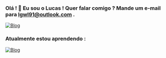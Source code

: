 ### Olá ! 👋 Eu sou o Lucas !  Quer falar comigo ? Mande um e-mail para lgwl91@outlook.com .

[![Blog](https://img.shields.io/badge/LinkedIn-0077B5?style=for-the-badge&logo=linkedin&logoColor=white)](https://www.linkedin.com/in/lgwl91/)

### Atualmente estou aprendendo :

[![Blog](https://img.shields.io/badge/Java-ED8B00?style=for-the-badge&logo=java&logoColor=white)]()
